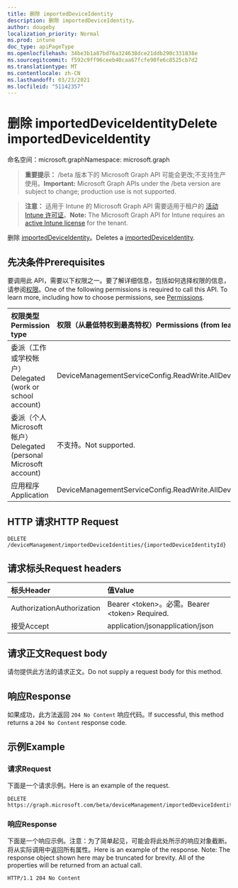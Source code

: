 ```yaml
---
title: 删除 importedDeviceIdentity
description: 删除 importedDeviceIdentity。
author: dougeby
localization_priority: Normal
ms.prod: intune
doc_type: apiPageType
ms.openlocfilehash: 34be3b1a87bd76a324638dce21ddb290c331838e
ms.sourcegitcommit: f592c9ff96ceeb40caa67fcfe90fe6c8525cb7d2
ms.translationtype: MT
ms.contentlocale: zh-CN
ms.lasthandoff: 03/23/2021
ms.locfileid: "51142357"
---
```

# <a name="delete-importeddeviceidentity"></a><span data-ttu-id="1d39d-103">删除 importedDeviceIdentity</span><span class="sxs-lookup"><span data-stu-id="1d39d-103">Delete importedDeviceIdentity</span></span>

<span data-ttu-id="1d39d-104">命名空间：microsoft.graph</span><span class="sxs-lookup"><span data-stu-id="1d39d-104">Namespace: microsoft.graph</span></span>

> <span data-ttu-id="1d39d-105">**重要提示：** /beta 版本下的 Microsoft Graph API 可能会更改;不支持生产使用。</span><span class="sxs-lookup"><span data-stu-id="1d39d-105">**Important:** Microsoft Graph APIs under the /beta version are subject to change; production use is not supported.</span></span>

> <span data-ttu-id="1d39d-106">**注意：** 适用于 Intune 的 Microsoft Graph API 需要适用于租户的 [活动 Intune 许可证](https://go.microsoft.com/fwlink/?linkid=839381)。</span><span class="sxs-lookup"><span data-stu-id="1d39d-106">**Note:** The Microsoft Graph API for Intune requires an [active Intune license](https://go.microsoft.com/fwlink/?linkid=839381) for the tenant.</span></span>

<span data-ttu-id="1d39d-107">删除 [importedDeviceIdentity](../resources/intune-enrollment-importeddeviceidentity.md)。</span><span class="sxs-lookup"><span data-stu-id="1d39d-107">Deletes a [importedDeviceIdentity](../resources/intune-enrollment-importeddeviceidentity.md).</span></span>

## <a name="prerequisites"></a><span data-ttu-id="1d39d-108">先决条件</span><span class="sxs-lookup"><span data-stu-id="1d39d-108">Prerequisites</span></span>
<span data-ttu-id="1d39d-p101">要调用此 API，需要以下权限之一。要了解详细信息，包括如何选择权限的信息，请参阅[权限](/graph/permissions-reference)。</span><span class="sxs-lookup"><span data-stu-id="1d39d-p101">One of the following permissions is required to call this API. To learn more, including how to choose permissions, see [Permissions](/graph/permissions-reference).</span></span>

|<span data-ttu-id="1d39d-111">权限类型</span><span class="sxs-lookup"><span data-stu-id="1d39d-111">Permission type</span></span>|<span data-ttu-id="1d39d-112">权限（从最低特权到最高特权）</span><span class="sxs-lookup"><span data-stu-id="1d39d-112">Permissions (from least to most privileged)</span></span>|
|:---|:---|
|<span data-ttu-id="1d39d-113">委派（工作或学校帐户）</span><span class="sxs-lookup"><span data-stu-id="1d39d-113">Delegated (work or school account)</span></span>|<span data-ttu-id="1d39d-114">DeviceManagementServiceConfig.ReadWrite.All</span><span class="sxs-lookup"><span data-stu-id="1d39d-114">DeviceManagementServiceConfig.ReadWrite.All</span></span>|
|<span data-ttu-id="1d39d-115">委派（个人 Microsoft 帐户）</span><span class="sxs-lookup"><span data-stu-id="1d39d-115">Delegated (personal Microsoft account)</span></span>|<span data-ttu-id="1d39d-116">不支持。</span><span class="sxs-lookup"><span data-stu-id="1d39d-116">Not supported.</span></span>|
|<span data-ttu-id="1d39d-117">应用程序</span><span class="sxs-lookup"><span data-stu-id="1d39d-117">Application</span></span>|<span data-ttu-id="1d39d-118">DeviceManagementServiceConfig.ReadWrite.All</span><span class="sxs-lookup"><span data-stu-id="1d39d-118">DeviceManagementServiceConfig.ReadWrite.All</span></span>|

## <a name="http-request"></a><span data-ttu-id="1d39d-119">HTTP 请求</span><span class="sxs-lookup"><span data-stu-id="1d39d-119">HTTP Request</span></span>
<!-- {
  "blockType": "ignored"
}
-->
``` http
DELETE /deviceManagement/importedDeviceIdentities/{importedDeviceIdentityId}
```

## <a name="request-headers"></a><span data-ttu-id="1d39d-120">请求标头</span><span class="sxs-lookup"><span data-stu-id="1d39d-120">Request headers</span></span>
|<span data-ttu-id="1d39d-121">标头</span><span class="sxs-lookup"><span data-stu-id="1d39d-121">Header</span></span>|<span data-ttu-id="1d39d-122">值</span><span class="sxs-lookup"><span data-stu-id="1d39d-122">Value</span></span>|
|:---|:---|
|<span data-ttu-id="1d39d-123">Authorization</span><span class="sxs-lookup"><span data-stu-id="1d39d-123">Authorization</span></span>|<span data-ttu-id="1d39d-124">Bearer &lt;token&gt;。必需。</span><span class="sxs-lookup"><span data-stu-id="1d39d-124">Bearer &lt;token&gt; Required.</span></span>|
|<span data-ttu-id="1d39d-125">接受</span><span class="sxs-lookup"><span data-stu-id="1d39d-125">Accept</span></span>|<span data-ttu-id="1d39d-126">application/json</span><span class="sxs-lookup"><span data-stu-id="1d39d-126">application/json</span></span>|

## <a name="request-body"></a><span data-ttu-id="1d39d-127">请求正文</span><span class="sxs-lookup"><span data-stu-id="1d39d-127">Request body</span></span>
<span data-ttu-id="1d39d-128">请勿提供此方法的请求正文。</span><span class="sxs-lookup"><span data-stu-id="1d39d-128">Do not supply a request body for this method.</span></span>

## <a name="response"></a><span data-ttu-id="1d39d-129">响应</span><span class="sxs-lookup"><span data-stu-id="1d39d-129">Response</span></span>
<span data-ttu-id="1d39d-130">如果成功，此方法返回 `204 No Content` 响应代码。</span><span class="sxs-lookup"><span data-stu-id="1d39d-130">If successful, this method returns a `204 No Content` response code.</span></span>

## <a name="example"></a><span data-ttu-id="1d39d-131">示例</span><span class="sxs-lookup"><span data-stu-id="1d39d-131">Example</span></span>

### <a name="request"></a><span data-ttu-id="1d39d-132">请求</span><span class="sxs-lookup"><span data-stu-id="1d39d-132">Request</span></span>
<span data-ttu-id="1d39d-133">下面是一个请求示例。</span><span class="sxs-lookup"><span data-stu-id="1d39d-133">Here is an example of the request.</span></span>
``` http
DELETE https://graph.microsoft.com/beta/deviceManagement/importedDeviceIdentities/{importedDeviceIdentityId}
```

### <a name="response"></a><span data-ttu-id="1d39d-134">响应</span><span class="sxs-lookup"><span data-stu-id="1d39d-134">Response</span></span>
<span data-ttu-id="1d39d-p102">下面是一个响应示例。注意：为了简单起见，可能会将此处所示的响应对象截断。将从实际调用中返回所有属性。</span><span class="sxs-lookup"><span data-stu-id="1d39d-p102">Here is an example of the response. Note: The response object shown here may be truncated for brevity. All of the properties will be returned from an actual call.</span></span>
``` http
HTTP/1.1 204 No Content
```




